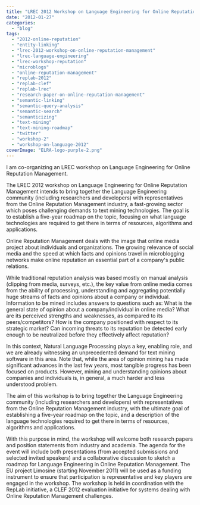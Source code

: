 ```yaml
---
title: "LREC 2012 Workshop on Language Engineering for Online Reputation Management"
date: "2012-01-27"
categories: 
  - "blog"
tags: 
  - "2012-online-reputation"
  - "entity-linking"
  - "lrec-2012-workshop-on-online-reputation-management"
  - "lrec-language-engineering"
  - "lrec-workshop-reputation"
  - "microblogs"
  - "online-reputation-management"
  - "replab-2012"
  - "replab-clef"
  - "replab-lrec"
  - "research-paper-on-online-reputation-management"
  - "semantic-linking"
  - "semantic-query-analysis"
  - "semantic-search"
  - "semanticizing"
  - "text-mining"
  - "text-mining-roadmap"
  - "twitter"
  - "workshop-2"
  - "workshop-on-language-2012"
coverImage: "ELRA-logo-purple-2.png"
---
```


I am co-organizing an LREC workshop on Language Engineering for Online Reputation Management.

The LREC 2012 workshop on Language Engineering for Online Reputation Management intends to bring together the Language Engineering community (including researchers and developers) with representatives from the Online Reputation Management industry, a fast-growing sector which poses challenging demands to text mining technologies. The goal is to establish a five-year roadmap on the topic, focusing on what language technologies are required to get there in terms of resources, algorithms and applications.

Online Reputation Management deals with the image that online media project about individuals and organizations. The growing relevance of social media and the speed at which facts and opinions travel in microblogging networks make online reputation an essential part of a company's public relations.

While traditional reputation analysis was based mostly on manual analysis (clipping from media, surveys, etc.), the key value from online media comes from the ability of processing, understanding and aggregating potentially huge streams of facts and opinions about a company or individual. Information to be mined includes answers to questions such as: What is the general state of opinion about a company/individual in online media? What are its perceived strengths and weaknesses, as compared to its peers/competitors? How is the company positioned with respect to its strategic market? Can incoming threats to its reputation be detected early enough to be neutralized before they effectively affect reputation?

In this context, Natural Language Processing plays a key, enabling role, and we are already witnessing an unprecedented demand for text mining software in this area. Note that, while the area of opinion mining has made significant advances in the last few years, most tangible progress has been focused on products. However, mining and understanding opinions about companies and individuals is, in general, a much harder and less understood problem.

The aim of this workshop is to bring together the Language Engineering community (including researchers and developers) with representatives from the Online Reputation Management industry, with the ultimate goal of establishing a five-year roadmap on the topic, and a description of the language technologies required to get there in terms of resources, algorithms and applications.

With this purpose in mind, the workshop will welcome both research papers and position statements from industry and academia. The agenda for the event will include both presentations (from accepted submissions and selected invited speakers) and a collaborative discussion to sketch a roadmap for Language Engineering in Online Reputation Management. The EU project Limosine (starting November 2011) will be used as a funding instrument to ensure that participation is representative and key players are engaged in the workshop. The workshop is held in coordination with the RepLab initiative, a CLEF 2012 evaluation initiative for systems dealing with Online Reputation Management challenges.
